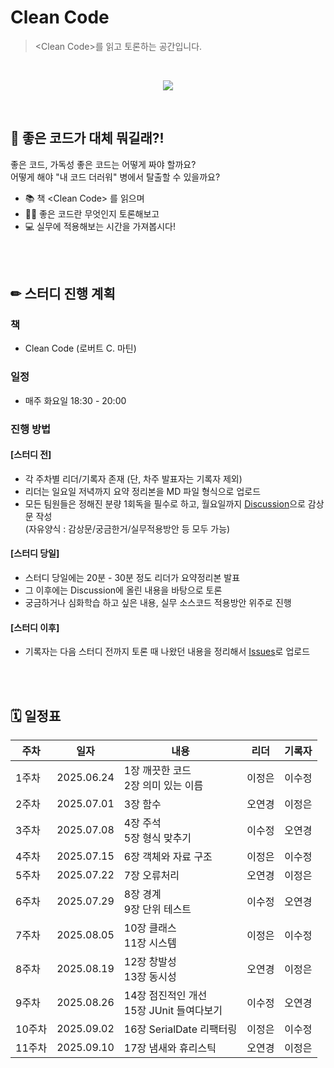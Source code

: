 # Clean Code
> \<Clean Code\>를 읽고 토론하는 공간입니다.

<br/>

<p align="center">
  <img src="https://github.com/user-attachments/assets/918082aa-17ca-4096-9f7e-bbca6263993c">
</p>
<br/>
  
🤔 좋은 코드가 대체 뭐길래?!
---
좋은 코드, 가독성 좋은 코드는 어떻게 짜야 할까요?   
어떻게 해야 "내 코드 더러워" 병에서 탈출할 수 있을까요?  

- 📚 책 \<Clean Code\> 를 읽으며
- 🤷‍♀ 좋은 코드란 무엇인지 토론해보고
- 💻 실무에 적용해보는 시간을 가져봅시다!

<br/><br/>

✏ 스터디 진행 계획
---
### 책
- Clean Code (로버트 C. 마틴)

### 일정
- 매주 화요일 18:30 - 20:00

### 진행 방법
#### [스터디 전]
- 각 주차별 리더/기록자 존재 (단, 차주 발표자는 기록자 제외)
- 리더는 일요일 저녁까지 요약 정리본을 MD 파일 형식으로 업로드
- 모든 팀원들은 정해진 분량 1회독을 필수로 하고, 월요일까지 [Discussion](https://github.com/watermelon-study-2025/clean-code/discussions)으로 감상문 작성     
  (자유양식 : 감상문/궁금한거/실무적용방안 등 모두 가능)
#### [스터디 당일]
- 스터디 당일에는 20분 - 30분 정도 리더가 요약정리본 발표
- 그 이후에는 Discussion에 올린 내용을 바탕으로 토론
- 궁금하거나 심화학습 하고 싶은 내용, 실무 소스코드 적용방안 위주로 진행
#### [스터디 이후]
- 기록자는 다음 스터디 전까지 토론 때 나왔던 내용을 정리해서 [Issues](https://github.com/watermelon-study-2025/clean-code/issues)로 업로드

<br/><br/>

🗓 일정표
---
|주차|일자|내용|리더|기록자|
|-----|----------|------------------|---------|---------|
|1주차|2025.06.24|1장 깨끗한 코드</br>2장 의미 있는 이름|이정은|이수정|
|2주차|2025.07.01|3장 함수|오연경|이정은|
|3주차|2025.07.08|4장 주석</br>5장 형식 맞추기|이수정|오연경|
|4주차|2025.07.15|6장 객체와 자료 구조|이정은|이수정|
|5주차|2025.07.22|7장 오류처리|오연경|이정은|
|6주차|2025.07.29|8장 경계</br>9장 단위 테스트|이수정|오연경|
|7주차|2025.08.05|10장 클래스</br>11장 시스템|이정은|이수정|
|8주차|2025.08.19|12장 창발성</br>13장 동시성|오연경|이정은|
|9주차|2025.08.26|14장 점진적인 개선</br>15장 JUnit 들여다보기|이수정|오연경|
|10주차|2025.09.02|16장 SerialDate 리팩터링|이정은|이수정|
|11주차|2025.09.10|17장 냄새와 휴리스틱|오연경|이정은|
